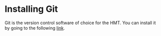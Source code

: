 # Installing Git #

Git is the version control software of choice for the HMT. You can install it by going to the following [link](https://git-scm.com/). 
